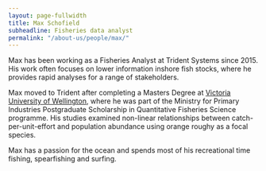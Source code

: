 ```yaml
---
layout: page-fullwidth
title: Max Schofield
subheadline: Fisheries data analyst
permalink: "/about-us/people/max/"
---
```

Max has been working as a Fisheries Analyst at Trident Systems since 2015. His work often focuses on lower information inshore fish stocks, where he provides rapid analyses for a range of stakeholders.

Max moved to Trident after completing a Masters Degree at [Victoria University of Wellington](https://www.victoria.ac.nz/), where he was part of the Ministry for Primary Industries Postgraduate Scholarship in Quantitative Fisheries Science programme. His studies examined non-linear relationships between catch-per-unit-effort and population abundance using orange roughy as a focal species.

Max has a passion for the ocean and spends most of his recreational time fishing, spearfishing and surfing.
